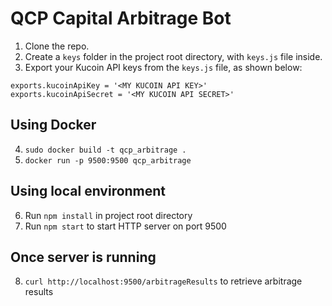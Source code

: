 # QCP Capital Arbitrage Bot
1. Clone the repo.
2. Create a `keys` folder in the project root directory, with `keys.js` file inside.
3. Export your Kucoin API keys from the `keys.js` file, as shown below:
```
exports.kucoinApiKey = '<MY KUCOIN API KEY>'
exports.kucoinApiSecret = '<MY KUCOIN API SECRET>'
```
## Using Docker
4. `sudo docker build -t qcp_arbitrage .`
5. `docker run -p 9500:9500 qcp_arbitrage`
## Using local environment
6. Run `npm install` in project root directory
7. Run `npm start` to start HTTP server on port 9500
## Once server is running
8. `curl http://localhost:9500/arbitrageResults` to retrieve arbitrage results